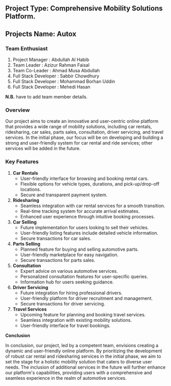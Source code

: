 ## **Project Type:** Comprehensive Mobility Solutions Platform.

## **Projects Name:** Autox

### **Team Enthusiast**

1. Project Manager : Abdullah Al Habib
2. Team Leader : Azizur Rahman Faisal
3. Team Co-Leader : Ahmad Musa Abdullah
4. Full Stack Developer : Sabbir Chowdhury
5. Full Stack Developer : Mohammad Borhan Uddin
6. Full Stack Developer : Mehedi Hasan

**N.B.** have to add team member details.

### Overview

Our project aims to create an innovative and user-centric online platform that provides a wide range of mobility solutions, including car rentals, ridesharing, car sales, parts sales, consultation, driver servicing, and travel services. In the initial phase, our focus will be on developing and building a strong and user-friendly system for car rental and ride services; other services will be added in the future.

### **Key Features**

1. **Car Rentals**
   - User-friendly interface for browsing and booking rental cars.
   - Flexible options for vehicle types, durations, and pick-up/drop-off locations.
   - Secure and transparent payment system.
2. **Ridesharing**
   - Seamless integration with car rental services for a smooth transition.
   - Real-time tracking system for accurate arrival estimates.
   - Enhanced user experience through intuitive booking processes.
3. **Car Selling**
   - Future implementation for users looking to sell their vehicles.
   - User-friendly listing features include detailed vehicle information.
   - Secure transactions for car sales.
4. **Parts Selling**
   - Planned feature for buying and selling automotive parts.
   - User-friendly marketplace for easy navigation.
   - Secure transactions for parts sales.
5. **Consultation**
   - Expert advice on various automotive services.
   - Personalized consultation features for user-specific queries.
   - Information hub for users seeking guidance.
6. **Driver Servicing**
   - Future integration for hiring professional drivers.
   - User-friendly platform for driver recruitment and management.
   - Secure transactions for driver servicing.
7. **Travel Services**
   - Upcoming feature for planning and booking travel services.
   - Seamless integration with existing mobility solutions.
   - User-friendly interface for travel bookings.

**Conclusion**

In conclusion, our project, led by a competent team, envisions creating a dynamic and user-friendly online platform. By prioritizing the development of robust car rental and ridesharing services in the initial phase, we aim to set the stage for a holistic mobility solution that caters to diverse user needs. The inclusion of additional services in the future will further enhance our platform's capabilities, providing users with a comprehensive and seamless experience in the realm of automotive services.
